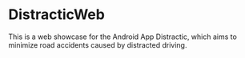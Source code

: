 # DistracticWeb

This is a web showcase for the Android App Distractic, which aims to minimize road accidents caused by distracted driving.

